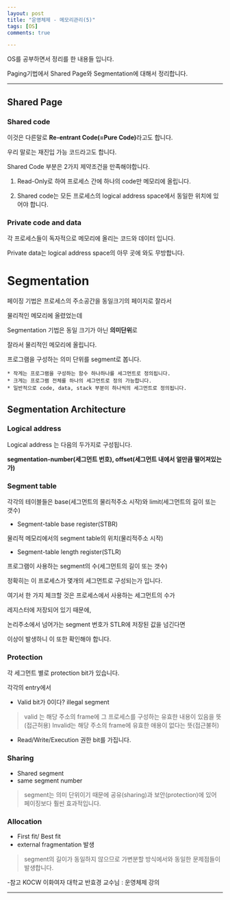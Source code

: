 ```yaml
---
layout: post
title: "운영체제 - 메모리관리(5)"
tags: [OS]
comments: true

---
```


OS를 공부하면서 정리를 한 내용들 입니다.

Paging기법에서 Shared Page와 Segmentation에 대해서 정리합니다.

---

## Shared Page

### Shared code

이것은 다른말로 <strong>Re-entrant Code(=Pure Code)</strong>라고도 합니다.

우리 말로는 재진입 가능 코드라고도 합니다.

Shared Code 부분은 2가지 제약조건을 만족해야합니다.

 1. Read-Only로 하여 프로세스 간에 하나의 code만 메모리에 올립니다.

 2. Shared code는 모든 프로세스의 logical address space에서 동일한 위치에 있어야 합니다.
 
### Private code and data

각 프로세스들이 독자적으로 메모리에 올리는 코드와 데이터 입니다.

Private data는 logical address space의 아무 곳에 와도 무방합니다.

# Segmentation

페이징 기법은 프로세스의 주소공간을 동일크기의 페이지로 잘라서 

물리적인 메모리에 올렸었는데

Segmentation 기법은 동일 크기가 아닌 <strong>의미단위</strong>로 

잘라서 물리적인 메모리에 올립니다.

프로그램을 구성하는 의미 단위를 segment로 봅니다.

    * 작게는 프로그램을 구성하는 함수 하나하나를 세그먼트로 정의됩니다.
    * 크게는 프로그램 전체를 하나의 세그먼트로 정의 가능합니다.
    * 일반적으로 code, data, stack 부분이 하나씩의 세그먼트로 정의됩니다.

## Segmentation Architecture

### Logical address

Logical address 는 다음의 두가지로 구성됩니다.

<strong> segmentation-number(세그먼트 번호), offset(세그먼트 내에서 얼만큼 떨어져있는가)</strong>

### Segment table

각각의 테이블들은 base(세그먼트의 물리적주소 시작)와 limit(세그먼트의 길이 또는 갯수)

* Segment-table base register(STBR)

물리적 메모리에서의 segment table의 위치(물리적주소 시작)

* Segment-table length register(STLR)

프로그램이 사용하는 segment의 수(세그먼트의 길이 또는 갯수)

정확히는 이 프로세스가 몇개의 세그먼트로 구성되는가 입니다.

여기서 한 가지 체크할 것은 프로세스에서 사용하는 세그먼트의 수가

레지스터에 저장되어 있기 때문에, 

논리주소에서 넘어가는 segment 번호가 STLR에 저장된 값을 넘긴다면 

이상이 발생하니 이 또한 확인해야 합니다.

### Protection

각 세그먼트 별로 protection bit가 있습니다.

각각의 entry에서 

* Valid bit가 0이다? illegal segment

> valid 는 해당 주소의 frame에 그 프로세스를 구성하는 유효한 내용이 있음을 뜻(접근허용)
> Invalid는 해당 주소의 frame에 유효한 애용이 없다는 뜻(접근불허)

* Read/Write/Execution 권한 bit를 가집니다.

### Sharing

* Shared segment
* same segment number

> segment는 의미 단위이기 때문에 공유(sharing)과 보안(protection)에 있어
> 페이징보다 훨씬 효과적입니다.

### Allocation

* First fit/ Best fit
* external fragmentation 발생

> segment의 길이가 동일하지 않으므로 가변분할 방식에서와 동일한 문제점들이 발생합니다.

-참고 KOCW 이화여자 대학교 반효경 교수님 : 운영체제 강의

---
